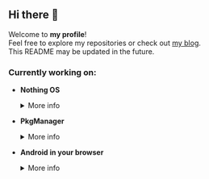 ## Hi there 👋

Welcome to **my profile**!  
Feel free to explore my repositories or check out [my blog](https://rindoffblog.blogspot.com/?m=1).  
This README may be updated in the future.

### Currently working on:

- **Nothing OS**  
  <details>
    <summary>More info</summary>
    A custom operating system built from scratch—designed to be lightweight, minimal, and uniquely mine.
  </details>

- **PkgManager**  
  <details>
    <summary>More info</summary>
    A simple and straightforward package/app manager for Android.  
    Think of it as a lightweight alternative for managing apps without the bloat.
  </details>

- **Android in your browser**  
  <details>
    <summary>More info</summary>
    Basically a *remake* of Android that you can *play* right in your browser!
  </details>
